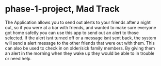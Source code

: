 # phase-1-project, Mad Track

The Application allows you to send out alerts to your friends after a night out, so if you were at a bar with friends, and wanted to make sure everyone got home safetly you can use this app to send out an alert to those selected.
If the alert isnt turned off or a message isnt sent back, the system will send a alert message to the other friends that were out with them. This can also be used to check in on older/sick family members. By giving them an alert in the morning when they wake up they would be able to in trouble or need help.